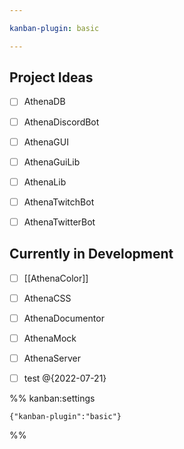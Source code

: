 ```yaml
---

kanban-plugin: basic

---
```


## Project Ideas

- [ ] AthenaDB
- [ ] AthenaDiscordBot
- [ ] AthenaGUI
- [ ] AthenaGuiLib
- [ ] AthenaLib
- [ ] AthenaTwitchBot
- [ ] AthenaTwitterBot


## Currently in Development

- [ ] [[AthenaColor]]
- [ ] AthenaCSS
- [ ] AthenaDocumentor
- [ ] AthenaMock
- [ ] AthenaServer
- [ ] test @{2022-07-21}




%% kanban:settings
```
{"kanban-plugin":"basic"}
```
%%